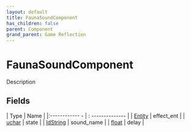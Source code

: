 ```yaml
---
layout: default
title: FaunaSoundComponent
has_children: false
parent: Component
grand_parent: Game Reflection
---
```

# FaunaSoundComponent
Description 

## Fields
| Type | Name |
|:------------ - | : -------------- |
| [Entity](game-reflection/classes/entity.md) | effect_ent |
| [uchar](game-reflection/enums/uchar.md) | state |
| [IdString](game-reflection/components/id_string.md) | sound_name |
| [float](game-reflection/components/float.md) | delay |
